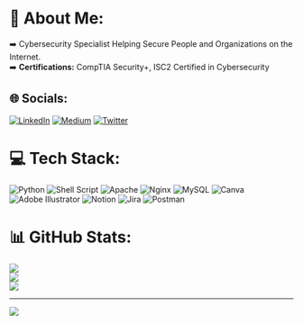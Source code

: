 # 💫 About Me:
➡️ Cybersecurity Specialist Helping Secure People and Organizations on the Internet.<br>➡️ **Certifications:** CompTIA Security+, ISC2 Certified in Cybersecurity


## 🌐 Socials:
[![LinkedIn](https://img.shields.io/badge/LinkedIn-%230077B5.svg?logo=linkedin&logoColor=white)](https://linkedin.com/in/vishrantkhanna) [![Medium](https://img.shields.io/badge/Medium-12100E?logo=medium&logoColor=white)](https://medium.com/@vishrantkhanna) [![Twitter](https://img.shields.io/badge/Twitter-%231DA1F2.svg?logo=Twitter&logoColor=white)](https://twitter.com/vishrantkhanna) 

# 💻 Tech Stack:
![Python](https://img.shields.io/badge/python-3670A0?style=for-the-badge&logo=python&logoColor=ffdd54) ![Shell Script](https://img.shields.io/badge/shell_script-%23121011.svg?style=for-the-badge&logo=gnu-bash&logoColor=white) ![Apache](https://img.shields.io/badge/apache-%23D42029.svg?style=for-the-badge&logo=apache&logoColor=white) ![Nginx](https://img.shields.io/badge/nginx-%23009639.svg?style=for-the-badge&logo=nginx&logoColor=white) ![MySQL](https://img.shields.io/badge/mysql-%2300f.svg?style=for-the-badge&logo=mysql&logoColor=white) ![Canva](https://img.shields.io/badge/Canva-%2300C4CC.svg?style=for-the-badge&logo=Canva&logoColor=white) ![Adobe Illustrator](https://img.shields.io/badge/adobeillustrator-%23FF9A00.svg?style=for-the-badge&logo=adobeillustrator&logoColor=white) ![Notion](https://img.shields.io/badge/Notion-%23000000.svg?style=for-the-badge&logo=notion&logoColor=white) ![Jira](https://img.shields.io/badge/jira-%230A0FFF.svg?style=for-the-badge&logo=jira&logoColor=white) ![Postman](https://img.shields.io/badge/Postman-FF6C37?style=for-the-badge&logo=postman&logoColor=white)
# 📊 GitHub Stats:
![](https://github-readme-stats.vercel.app/api?username=vishrantkhanna&theme=dark&hide_border=false&include_all_commits=true&count_private=true)<br/>
![](https://github-readme-streak-stats.herokuapp.com/?user=vishrantkhanna&theme=dark&hide_border=false)<br/>
![](https://github-readme-stats.vercel.app/api/top-langs/?username=vishrantkhanna&theme=dark&hide_border=false&include_all_commits=true&count_private=true&layout=compact)

---
![](https://visitcount.itsvg.in/api?id=vishrantkhanna&icon=0&color=0)
